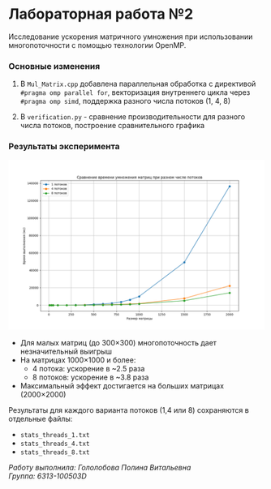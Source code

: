 # Лабораторная работа №2  

Исследование ускорения матричного умножения при использовании многопоточности с помощью технологии OpenMP.

### Основные изменения  

1. В `Mul_Matrix.cpp` добавлена параллельная обработка с директивой `#pragma omp parallel for`, векторизация внутреннего цикла через `#pragma omp simd`, поддержка разного числа потоков (1, 4, 8)  

2. В `verification.py` - сравнение производительности для разного числа потоков, построение сравнительного графика  

### Результаты эксперимента  
![Сравнение производительности](results/performance_comparison.png)  

- Для малых матриц (до 300×300) многопоточность дает незначительный выигрыш  
- На матрицах 1000×1000 и более:  
  - 4 потока: ускорение в ~2.5 раза  
  - 8 потоков: ускорение в ~3.8 раза  
- Максимальный эффект достигается на больших матрицах (2000×2000)  


Результаты для каждого варианта потоков (1,4 или 8) сохраняются в отдельные файлы:  
  - `stats_threads_1.txt`  
  - `stats_threads_4.txt`  
  - `stats_threads_8.txt`  

*Работу выполнила: Гололобова Полина Витальевна*  
*Группа: 6313-100503D*  

